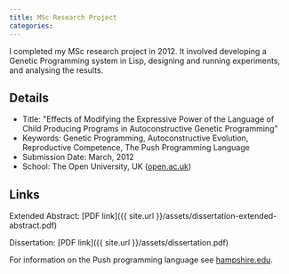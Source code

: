 ```yaml
---
title: MSc Research Project
categories: 
---
```


I completed my MSc research project in 2012. It involved developing a Genetic Programming system in Lisp, designing and running experiments, and analysing the results.

## Details

* Title: "Effects of Modifying the Expressive Power of the Language of Child Producing Programs in Autoconstructive Genetic Programming"
* Keywords: Genetic Programming, Autoconstructive Evolution, Reproductive Competence, The Push Programming Language
* Submission Date: March, 2012
* School: The Open University, UK ([open.ac.uk](http://www.open.ac.uk)) 


## Links

Extended Abstract: [PDF link]({{ site.url }}/assets/dissertation-extended-abstract.pdf)

Dissertation: [PDF link]({{ site.url }}/assets/dissertation.pdf)

For information on the Push programming language see [hampshire.edu](http://hampshire.edu/lspector/push.html).
